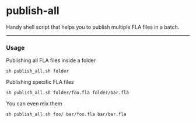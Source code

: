 # publish-all
Handy shell script that helps you to publish multiple FLA files in a batch.

---
### Usage

Publishing all FLA files inside a folder
	
    sh publish_all.sh folder
	
Publishing specific FLA files
	
    sh publish_all.sh folder/foo.fla folder/bar.fla

You can even mix them

	sh publish_all.sh foo/ bar/foo.fla bar/bar.fla